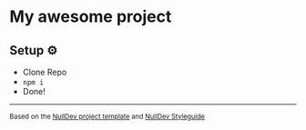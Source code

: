 # My awesome project

## Setup :gear:

- Clone Repo
- `npm i`
- Done!

---

<sub>Based on the [NullDev project template](https://github.com/NullDev/JavaScript-Styleguide/tree/master/nulldev-template) and [NullDev Styleguide](https://github.com/NullDev/JavaScript-Styleguide)</sub>
